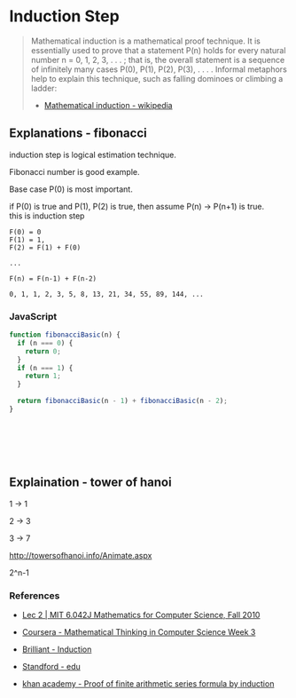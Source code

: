 # Induction Step
> Mathematical induction is a mathematical proof technique. It is essentially used to prove that a statement P(n) holds for every natural number n = 0, 1, 2, 3, . . . ; that is, the overall statement is a sequence of infinitely many cases P(0), P(1), P(2), P(3), . . . . Informal metaphors help to explain this technique, such as falling dominoes or climbing a ladder:
>
> - [Mathematical induction - wikipedia](https://en.wikipedia.org/wiki/Mathematical_induction)

## Explanations - fibonacci

induction step is logical estimation technique. 

Fibonacci number is good example.

Base case P(0) is most important.

if P(0) is true and P(1), P(2) is true, then assume P(n) -> P(n+1) is true.  
this is induction step 

```
F(0) = 0
F(1) = 1,
F(2) = F(1) + F(0)

... 

F(n) = F(n-1) + F(n-2)

0, 1, 1, 2, 3, 5, 8, 13, 21, 34, 55, 89, 144, ...
```


### JavaScript
```javascript
function fibonacciBasic(n) {
  if (n === 0) {
    return 0;
  }
  if (n === 1) {
    return 1;
  }
  
  return fibonacciBasic(n - 1) + fibonacciBasic(n - 2);
}
```


<br> <br> <br> <br>

## Explaination - tower of hanoi

1 -> 1

2 -> 3

3 -> 7

http://towersofhanoi.info/Animate.aspx

2^n-1


### References
* [Lec 2 | MIT 6.042J Mathematics for Computer Science, Fall 2010](https://youtu.be/z8HKWUWS-lA)

* [Coursera - Mathematical Thinking in Computer Science Week 3](https://www.coursera.org/learn/what-is-a-proof/lecture/eKLTx/introduction-lines-and-triangles-problem)

* [Brilliant - Induction](https://brilliant.org/wiki/induction/#induction-summation)

* [Standford - edu](https://web.stanford.edu/class/archive/cs/cs103/cs103.1126/lectures/03/Slides03.pdf)

* [khan academy - Proof of finite arithmetic series formula by induction](https://www.khanacademy.org/math/algebra-home/alg-series-and-induction/alg-induction/v/proof-by-induction)
